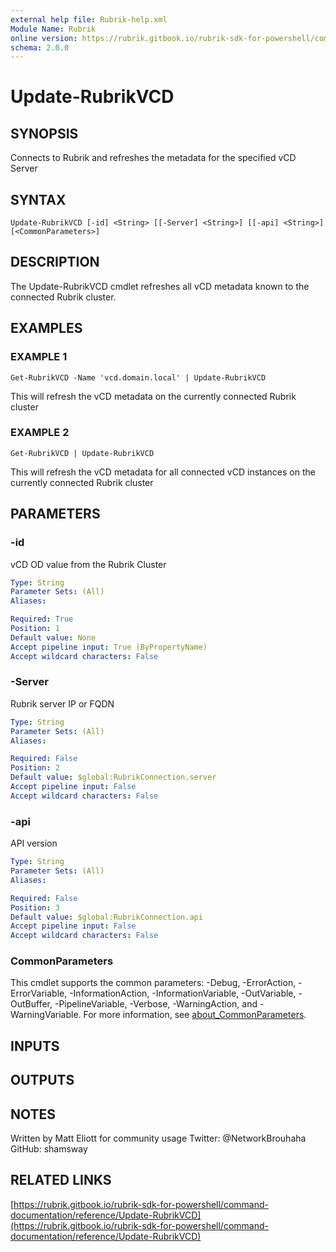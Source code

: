 ```yaml
---
external help file: Rubrik-help.xml
Module Name: Rubrik
online version: https://rubrik.gitbook.io/rubrik-sdk-for-powershell/command-documentation/reference/Update-RubrikVCD
schema: 2.0.0
---
```


# Update-RubrikVCD

## SYNOPSIS
Connects to Rubrik and refreshes the metadata for the specified vCD Server

## SYNTAX

```
Update-RubrikVCD [-id] <String> [[-Server] <String>] [[-api] <String>] [<CommonParameters>]
```

## DESCRIPTION
The Update-RubrikVCD cmdlet refreshes all vCD metadata known to the connected Rubrik cluster.

## EXAMPLES

### EXAMPLE 1
```
Get-RubrikVCD -Name 'vcd.domain.local' | Update-RubrikVCD
```

This will refresh the vCD metadata on the currently connected Rubrik cluster

### EXAMPLE 2
```
Get-RubrikVCD | Update-RubrikVCD
```

This will refresh the vCD metadata for all connected vCD instances on the currently connected Rubrik cluster

## PARAMETERS

### -id
vCD OD value from the Rubrik Cluster

```yaml
Type: String
Parameter Sets: (All)
Aliases:

Required: True
Position: 1
Default value: None
Accept pipeline input: True (ByPropertyName)
Accept wildcard characters: False
```

### -Server
Rubrik server IP or FQDN

```yaml
Type: String
Parameter Sets: (All)
Aliases:

Required: False
Position: 2
Default value: $global:RubrikConnection.server
Accept pipeline input: False
Accept wildcard characters: False
```

### -api
API version

```yaml
Type: String
Parameter Sets: (All)
Aliases:

Required: False
Position: 3
Default value: $global:RubrikConnection.api
Accept pipeline input: False
Accept wildcard characters: False
```

### CommonParameters
This cmdlet supports the common parameters: -Debug, -ErrorAction, -ErrorVariable, -InformationAction, -InformationVariable, -OutVariable, -OutBuffer, -PipelineVariable, -Verbose, -WarningAction, and -WarningVariable. For more information, see [about_CommonParameters](http://go.microsoft.com/fwlink/?LinkID=113216).

## INPUTS

## OUTPUTS

## NOTES
Written by Matt Eliott for community usage
Twitter: @NetworkBrouhaha
GitHub: shamsway

## RELATED LINKS

[https://rubrik.gitbook.io/rubrik-sdk-for-powershell/command-documentation/reference/Update-RubrikVCD](https://rubrik.gitbook.io/rubrik-sdk-for-powershell/command-documentation/reference/Update-RubrikVCD)

